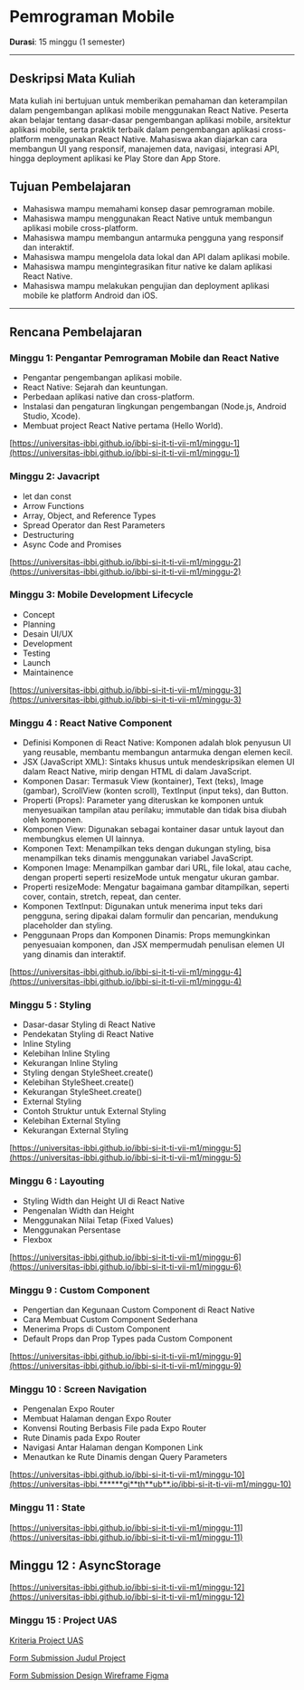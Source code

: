 # Pemrograman Mobile
**Durasi**: 15 minggu (1 semester)

---

## Deskripsi Mata Kuliah

Mata kuliah ini bertujuan untuk memberikan pemahaman dan keterampilan dalam pengembangan aplikasi mobile menggunakan React Native. Peserta akan belajar tentang dasar-dasar pengembangan aplikasi mobile, arsitektur aplikasi mobile, serta praktik terbaik dalam pengembangan aplikasi cross-platform menggunakan React Native. Mahasiswa akan diajarkan cara membangun UI yang responsif, manajemen data, navigasi, integrasi API, hingga deployment aplikasi ke Play Store dan App Store.

## Tujuan Pembelajaran

- Mahasiswa mampu memahami konsep dasar pemrograman mobile.
- Mahasiswa mampu menggunakan React Native untuk membangun aplikasi mobile cross-platform.
- Mahasiswa mampu membangun antarmuka pengguna yang responsif dan interaktif.
- Mahasiswa mampu mengelola data lokal dan API dalam aplikasi mobile.
- Mahasiswa mampu mengintegrasikan fitur native ke dalam aplikasi React Native.
- Mahasiswa mampu melakukan pengujian dan deployment aplikasi mobile ke platform Android dan iOS.

---

## Rencana Pembelajaran

### Minggu 1: Pengantar Pemrograman Mobile dan React Native

- Pengantar pengembangan aplikasi mobile.
- React Native: Sejarah dan keuntungan.
- Perbedaan aplikasi native dan cross-platform.
- Instalasi dan pengaturan lingkungan pengembangan (Node.js, Android Studio, Xcode).
- Membuat project React Native pertama (Hello World).

[https://universitas-ibbi.github.io/ibbi-si-it-ti-vii-m1/minggu-1](https://universitas-ibbi.github.io/ibbi-si-it-ti-vii-m1/minggu-1)

### Minggu 2: Javacript

- let dan const
- Arrow Functions
- Array, Object, and Reference Types
- Spread Operator dan Rest Parameters
- Destructuring
- Async Code and Promises

[https://universitas-ibbi.github.io/ibbi-si-it-ti-vii-m1/minggu-2](https://universitas-ibbi.github.io/ibbi-si-it-ti-vii-m1/minggu-2)

### Minggu 3: Mobile Development Lifecycle

- Concept
- Planning
- Desain UI/UX
- Development
- Testing
- Launch
- Maintainence

[https://universitas-ibbi.github.io/ibbi-si-it-ti-vii-m1/minggu-3](https://universitas-ibbi.github.io/ibbi-si-it-ti-vii-m1/minggu-3)

### Minggu 4 : React Native Component

- Definisi Komponen di React Native: Komponen adalah blok penyusun UI yang reusable, membantu membangun antarmuka dengan elemen kecil.
- JSX (JavaScript XML): Sintaks khusus untuk mendeskripsikan elemen UI dalam React Native, mirip dengan HTML di dalam JavaScript.
- Komponen Dasar: Termasuk View (kontainer), Text (teks), Image (gambar), ScrollView (konten scroll), TextInput (input teks), dan Button.
- Properti (Props): Parameter yang diteruskan ke komponen untuk menyesuaikan tampilan atau perilaku; immutable dan tidak bisa diubah oleh komponen.
- Komponen View: Digunakan sebagai kontainer dasar untuk layout dan membungkus elemen UI lainnya.
- Komponen Text: Menampilkan teks dengan dukungan styling, bisa menampilkan teks dinamis menggunakan variabel JavaScript.
- Komponen Image: Menampilkan gambar dari URL, file lokal, atau cache, dengan properti seperti resizeMode untuk mengatur ukuran gambar.
- Properti resizeMode: Mengatur bagaimana gambar ditampilkan, seperti cover, contain, stretch, repeat, dan center.
- Komponen TextInput: Digunakan untuk menerima input teks dari pengguna, sering dipakai dalam formulir dan pencarian, mendukung placeholder dan styling.
- Penggunaan Props dan Komponen Dinamis: Props memungkinkan penyesuaian komponen, dan JSX mempermudah penulisan elemen UI yang dinamis dan interaktif.

[https://universitas-ibbi.github.io/ibbi-si-it-ti-vii-m1/minggu-4](https://universitas-ibbi.github.io/ibbi-si-it-ti-vii-m1/minggu-4)

### Minggu 5 : Styling

- Dasar-dasar Styling di React Native
- Pendekatan Styling di React Native
- Inline Styling
- Kelebihan Inline Styling
- Kekurangan Inline Styling
- Styling dengan StyleSheet.create()
- Kelebihan StyleSheet.create()
- Kekurangan StyleSheet.create()
- External Styling
- Contoh Struktur untuk External Styling
- Kelebihan External Styling
- Kekurangan External Styling


[https://universitas-ibbi.github.io/ibbi-si-it-ti-vii-m1/minggu-5](https://universitas-ibbi.github.io/ibbi-si-it-ti-vii-m1/minggu-5)

### Minggu 6 : Layouting
- Styling Width dan Height UI di React Native
- Pengenalan Width dan Height
- Menggunakan Nilai Tetap (Fixed Values)
- Menggunakan Persentase
- Flexbox

[https://universitas-ibbi.github.io/ibbi-si-it-ti-vii-m1/minggu-6](https://universitas-ibbi.github.io/ibbi-si-it-ti-vii-m1/minggu-6)

### Minggu 9 : Custom Component

- Pengertian dan Kegunaan Custom Component di React Native
- Cara Membuat Custom Component Sederhana
- Menerima Props di Custom Component
- Default Props dan Prop Types pada Custom Component

[https://universitas-ibbi.github.io/ibbi-si-it-ti-vii-m1/minggu-9](https://universitas-ibbi.github.io/ibbi-si-it-ti-vii-m1/minggu-9)

### Minggu 10 : Screen Navigation

- Pengenalan Expo Router
- Membuat Halaman dengan Expo Router
- Konvensi Routing Berbasis File pada Expo Router
- Rute Dinamis pada Expo Router
- Navigasi Antar Halaman dengan Komponen Link
- Menautkan ke Rute Dinamis dengan Query Parameters

[https://universitas-ibbi.github.io/ibbi-si-it-ti-vii-m1/minggu-10](https://universitas-ibbi.******gi**th**ub**.io/ibbi-si-it-ti-vii-m1/minggu-10)

### Minggu 11 : State

[https://universitas-ibbi.github.io/ibbi-si-it-ti-vii-m1/minggu-11](https://universitas-ibbi.github.io/ibbi-si-it-ti-vii-m1/minggu-11)

## Minggu 12 : AsyncStorage

[https://universitas-ibbi.github.io/ibbi-si-it-ti-vii-m1/minggu-12](https://universitas-ibbi.github.io/ibbi-si-it-ti-vii-m1/minggu-12)

### Minggu 15 : Project UAS

[Kriteria Project UAS](uas/readme.md)

[Form Submission Judul Project](https://forms.gle/ftJ75hPZeQKa1dKA7)

[Form Submission Design Wireframe Figma](https://forms.gle/SyNfiahWQjxHVbA49)